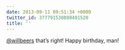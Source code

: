 ```yaml
---
date: 2013-09-11 09:51:34 +0000
twitter_id: 377791530880491520
title: ''
---
```


<!-- Tweet at https://twitter.com/statuses/377790924249915392 is either deleted or protected. -->

[@willbeers](https://twitter.com/willbeers) that’s right! Happy birthday, man!
